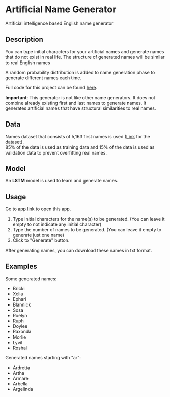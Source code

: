 # Artificial Name Generator
Artificial intelligence based English name generator <br>

## Description
You can type initial characters for your artificial names and generate names that do not exist in real life. 
The structure of generated names will be similar to real English names <br>

A random probability distribution is added to name generation phase to generate different names each time. <br>

Full code for this project can be found [here](https://github.com/yigitatesh/artificial_name_generator/blob/main/full_code/english_name_generator.ipynb). <br>

**Important**: This generator is not like other name generators. It does not combine already existing first and last names to generate names. It generates artificial names that have structural similarities to real names.

## Data
Names dataset that consists of 5,163 first names is used ([Link](https://github.com/smashew/NameDatabases/blob/master/NamesDatabases/first%20names/us.txt) for the dataset). <br>
85% of the data is used as training data and 15% of the data is used as validation data to prevent overfitting real names. <br>

## Model
An **LSTM** model is used to learn and generate names. <br>

## Usage
Go to [app link](https://artificial-name-generator.herokuapp.com/) to open this app. <br>

1. Type initial characters for the name(s) to be generated. (You can leave it empty to not indicate any initial character)
2. Type the number of names to be generated. (You can leave it empty to generate just one name)
3. Click to "Generate" button.

After generating names, you can download these names in txt format.

## Examples

Some generated names:
* Bricki
* Xelia
* Ephari
* Blannick
* Sosa
* Roelyn
* Ruph
* Doylee
* Raxonda
* Morlie
* Lyvil
* Roshal

Generated names starting with "ar":
* Ardretta
* Artha
* Armare
* Arbella
* Argelinda
